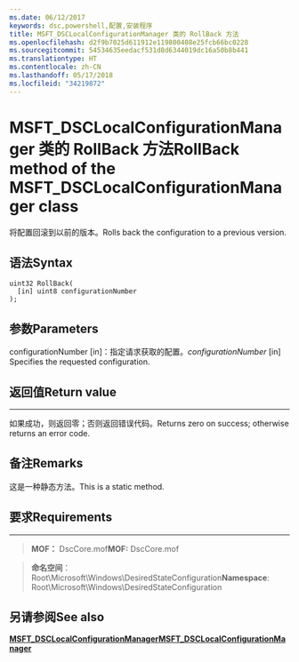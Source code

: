 ```yaml
---
ms.date: 06/12/2017
keywords: dsc,powershell,配置,安装程序
title: MSFT_DSCLocalConfigurationManager 类的 RollBack 方法
ms.openlocfilehash: d2f9b7025d611912e119800408e25fcb66bc0228
ms.sourcegitcommit: 54534635eedacf531d8d6344019dc16a50b8b441
ms.translationtype: HT
ms.contentlocale: zh-CN
ms.lasthandoff: 05/17/2018
ms.locfileid: "34219872"
---
```

# <a name="rollback-method-of-the-msftdsclocalconfigurationmanager-class"></a><span data-ttu-id="d78de-103">MSFT_DSCLocalConfigurationManager 类的 RollBack 方法</span><span class="sxs-lookup"><span data-stu-id="d78de-103">RollBack method of the MSFT_DSCLocalConfigurationManager class</span></span>

<span data-ttu-id="d78de-104">将配置回滚到以前的版本。</span><span class="sxs-lookup"><span data-stu-id="d78de-104">Rolls back the configuration to a previous version.</span></span>

<a name="syntax"></a><span data-ttu-id="d78de-105">语法</span><span class="sxs-lookup"><span data-stu-id="d78de-105">Syntax</span></span>
------

```mof
uint32 RollBack(
  [in] uint8 configurationNumber
);
```

<a name="parameters"></a><span data-ttu-id="d78de-106">参数</span><span class="sxs-lookup"><span data-stu-id="d78de-106">Parameters</span></span>
----------

<span data-ttu-id="d78de-107">configurationNumber \[in\]：指定请求获取的配置。</span><span class="sxs-lookup"><span data-stu-id="d78de-107">*configurationNumber* \[in\] Specifies the requested configuration.</span></span>

## <a name="return-value"></a><span data-ttu-id="d78de-108">返回值</span><span class="sxs-lookup"><span data-stu-id="d78de-108">Return value</span></span>
------------

<span data-ttu-id="d78de-109">如果成功，则返回零；否则返回错误代码。</span><span class="sxs-lookup"><span data-stu-id="d78de-109">Returns zero on success; otherwise returns an error code.</span></span>

## <a name="remarks"></a><span data-ttu-id="d78de-110">备注</span><span class="sxs-lookup"><span data-stu-id="d78de-110">Remarks</span></span>

<span data-ttu-id="d78de-111">这是一种静态方法。</span><span class="sxs-lookup"><span data-stu-id="d78de-111">This is a static method.</span></span>

## <a name="requirements"></a><span data-ttu-id="d78de-112">要求</span><span class="sxs-lookup"><span data-stu-id="d78de-112">Requirements</span></span>
------------
><span data-ttu-id="d78de-113">**MOF：** DscCore.mof</span><span class="sxs-lookup"><span data-stu-id="d78de-113">**MOF:** DscCore.mof</span></span>

><span data-ttu-id="d78de-114">**命名空间**：Root\Microsoft\Windows\DesiredStateConfiguration</span><span class="sxs-lookup"><span data-stu-id="d78de-114">**Namespace**: Root\Microsoft\Windows\DesiredStateConfiguration</span></span>


## <a name="see-also"></a><span data-ttu-id="d78de-115">另请参阅</span><span class="sxs-lookup"><span data-stu-id="d78de-115">See also</span></span>


[<span data-ttu-id="d78de-116">**MSFT_DSCLocalConfigurationManager**</span><span class="sxs-lookup"><span data-stu-id="d78de-116">**MSFT_DSCLocalConfigurationManager**</span></span>](msft-dsclocalconfigurationmanager.md)